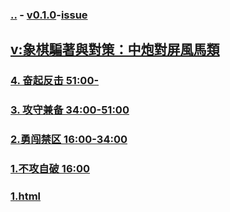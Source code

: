 ### [..](..) - [v0.1.0](https://github.com/littleflute/cchess/edit/master/ref/pu/PianZhaoYuDuiCe/1/readme.md)-[issue](https://github.com/littleflute/cchess/issues/23)
## [v:象棋騙著與對策：中炮對屏風馬類](https://www.youtube.com/watch?v=YivezaQTSS4)
### [4. 奋起反击 51:00-](4/index.html)
### [3. 攻守兼备 34:00-51:00](3/index.html)
### [2.勇闯禁区 16:00-34:00 ](2/index.html)
### [1.不攻自破  16:00](1/index.html)

### [1.html](1.html)
